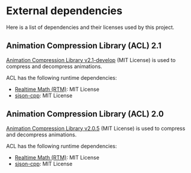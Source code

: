 # External dependencies

Here is a list of dependencies and their licenses used by this project.

## Animation Compression Library (ACL) 2.1

[Animation Compression Library v2.1-develop](https://github.com/nfrechette/acl) (MIT License) is used to compress and decompress animations.

ACL has the following runtime dependencies:

*  [Realtime Math (RTM)](https://github.com/nfrechette/rtm): MIT License
*  [sjson-cpp](https://github.com/nfrechette/sjson-cpp): MIT License

## Animation Compression Library (ACL) 2.0

[Animation Compression Library v2.0.5](https://github.com/nfrechette/acl/releases/tag/v2.0.5) (MIT License) is used to compress and decompress animations.

ACL has the following runtime dependencies:

*  [Realtime Math (RTM)](https://github.com/nfrechette/rtm): MIT License
*  [sjson-cpp](https://github.com/nfrechette/sjson-cpp): MIT License
